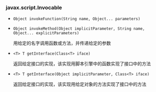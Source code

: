 ### javax.script.Invocable

* `Object invokeFunction(String name, Object... parameters)`

* `Object invokeMethod(Object implicitParameter, String name, Object... explicitParameters)`

  用给定的名字调用函数或方法，并传递给定的参数

* `<T> T getInterface(Class<T> iface)`

  返回给定接口的实现，该实现用脚本引擎中的函数实现了接口中的方法

* `<T> T getInterface(Object implicitParameter, Class<T> iface)`

  返回给定接口的实现，该实现用给定对象的方法实现了接口中的方法

  